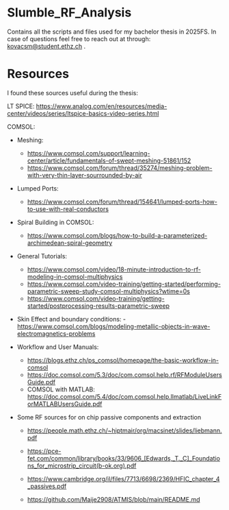 # Slumble_RF_Analysis
Contains all the scripts and files used for my bachelor thesis in 2025FS.
In case of questions feel free to reach out at through: kovacsm@student.ethz.ch .

# Resources
I found these sources useful during the thesis:

LT SPICE:
https://www.analog.com/en/resources/media-center/videos/series/ltspice-basics-video-series.html

COMSOL:
- Meshing:
	- https://www.comsol.com/support/learning-center/article/fundamentals-of-swept-meshing-51861/152
	- https://www.comsol.com/forum/thread/35274/meshing-problem-with-very-thin-layer-sourrounded-by-air
- Lumped Ports:
	- https://www.comsol.com/forum/thread/154641/lumped-ports-how-to-use-with-real-conductors
- Spiral Building in COMSOL:
	- https://www.comsol.com/blogs/how-to-build-a-parameterized-archimedean-spiral-geometry
- General Tutorials:
	- https://www.comsol.com/video/18-minute-introduction-to-rf-modeling-in-comsol-multiphysics
	- https://www.comsol.com/video-training/getting-started/performing-parametric-sweep-study-comsol-multiphysics?wtime=0s
	- https://www.comsol.com/video-training/getting-started/postprocessing-results-parametric-sweep
- Skin Effect and boundary conditions:
	-https://www.comsol.com/blogs/modeling-metallic-objects-in-wave-electromagnetics-problems
- Workflow and User Manuals:
	- https://blogs.ethz.ch/ps_comsol/homepage/the-basic-workflow-in-comsol
	- https://doc.comsol.com/5.3/doc/com.comsol.help.rf/RFModuleUsersGuide.pdf
	- COMSOL with MATLAB: https://doc.comsol.com/5.4/doc/com.comsol.help.llmatlab/LiveLinkForMATLABUsersGuide.pdf

- Some RF sources for on chip passive components and extraction
	- https://people.math.ethz.ch/~hiptmair/org/macsinet/slides/liebmann.pdf
	- https://pce-fet.com/common/library/books/33/9606_[Edwards,_T._C]_Foundations_for_microstrip_circuit(b-ok.org).pdf
	- https://www.cambridge.org/il/files/7713/6698/2369/HFIC_chapter_4_passives.pdf

	- https://github.com/Maije2908/ATMIS/blob/main/README.md


